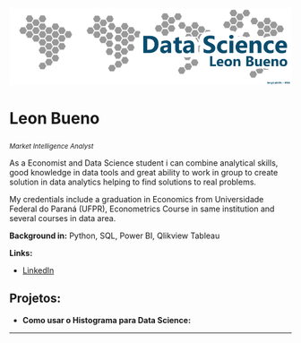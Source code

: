 
<p align="center">
  <img src="Banner - LB.png" >
</p>

# Leon Bueno
<sub>*Market Intelligence Analyst* 

As a Economist and Data Science student i can combine analytical skills, good knowledge in data tools and great ability to work in group to create solution in data analytics helping to find solutions to real problems.

My credentials include a graduation in Economics from Universidade Federal do Paraná (UFPR), Econometrics Course in same institution and several courses in data area.

**Background in:** Python, SQL, Power BI, Qlikview Tableau

**Links:**
* [LinkedIn](https://www.linkedin.com/in/leon-bueno-a85a32b8/)



## Projetos:

* **Como usar o Histograma para Data Science:**

---




